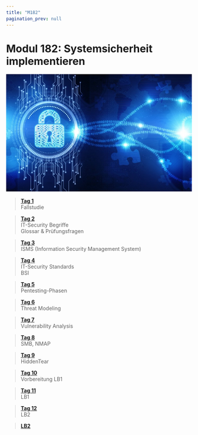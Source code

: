 ```yaml
---
title: "M182"
pagination_prev: null
---
```


# Modul 182: Systemsicherheit implementieren

![logo_module](/data/m182/logo.jpg)

> [**Tag 1**](./tag-0001.md)  
> Fallstudie

> [**Tag 2**](./tag-0002.md)  
> IT-Security Begriffe  
> Glossar & Prüfungsfragen

> [**Tag 3**](./tag-0003.md)  
> ISMS (Information Security Management System)

> [**Tag 4**](./tag-0004.md)  
> IT-Security Standards  
> BSI

> [**Tag 5**](./tag-0005.md)  
> Pentesting-Phasen

> [**Tag 6**](./tag-0006.md)  
> Threat Modeling

> [**Tag 7**](./tag-0007.md)  
> Vulnerability Analysis

> [**Tag 8**](./tag-0008.md)  
> SMB, NMAP

> [**Tag 9**](./tag-0009.md)  
> HiddenTear

> [**Tag 10**](./tag-0010.md)  
> Vorbereitung LB1

> [**Tag 11**](./tag-0011.md)  
> LB1

> [**Tag 12**](./tag-0012.md)  
> LB2

> [**LB2**](./lb2/index.md)
